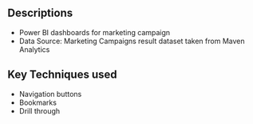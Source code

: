 ## Descriptions
- Power BI dashboards for marketing campaign
- Data Source: Marketing Campaigns result dataset taken from Maven Analytics

## Key Techniques used
- Navigation buttons
- Bookmarks
- Drill through
